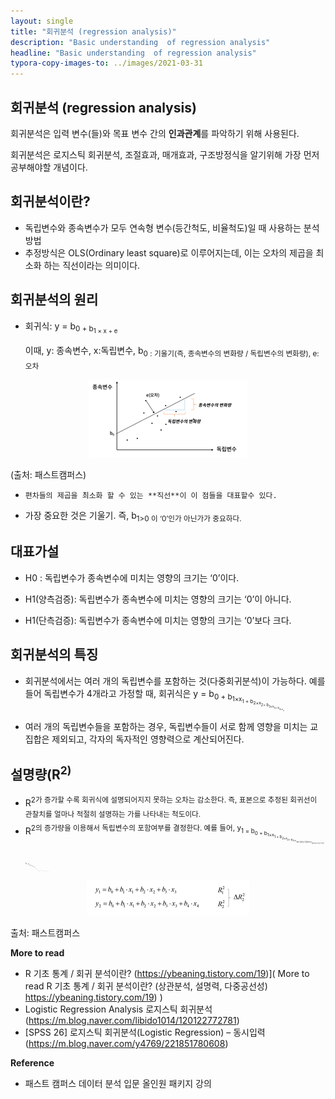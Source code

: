 ```yaml
---
layout: single
title: "회귀분석 (regression analysis)"
description: "Basic understanding  of regression analysis"
headline: "Basic understanding  of regression analysis"
typora-copy-images-to: ../images/2021-03-31
---
```



## 회귀분석 (regression analysis)

회귀분석은 입력 변수(들)와 목표 변수 간의 **인과관계**를 파악하기 위해 사용된다.

회귀분석은 로지스틱 회귀분석, 조절효과, 매개효과, 구조방정식을 알기위해 가장 먼저 공부해야할 개념이다.

 

## 회귀분석이란?

- 독립변수와 종속변수가 모두 연속형 변수(등간척도, 비율척도)일 때 사용하는 분석방법
- 추정방식은 OLS(Ordinary least square)로 이루어지는데, 이는 오차의 제곱을 최소화 하는 직선이라는 의미이다.

 

## 회귀분석의 원리

- 회귀식:  y = b<sub>0 + b<sub>1 &times; x + e

  이때, y: 종속변수, x:독립변수,  b<sub>0 : 기울기(즉, 종속변수의 변화량 / 독립변수의 변화량), e: 오차

  

 <center><img src="/images/2021-03-31/2.png"></center>

(출처: 패스트캠퍼스)



-     편차들의 제곱을 최소화 할 수 있는 **직선**이 이 점들을 대표할수 있다.

- 가장 중요한 것은 기울기. 즉, b<sub>1&gt;0 이 ‘0’인가 아닌가가 중요하다.

 

 

## 대표가설

- H0 : 독립변수가 종속변수에 미치는 영향의 크기는 ‘0’이다.

- H1(양측검증): 독립변수가 종속변수에 미치는 영향의 크기는 ‘0’이 아니다.
- H1(단측검증): 독립변수가 종속변수에 미치는 영향의 크기는 ‘0’보다 크다.



## 회귀분석의 특징

- 회귀분석에서는 여러 개의 독립변수를 포함하는 것(다중회귀분석)이 가능하다. 예를 들어 독립변수가 4개라고 가정할 때, 회귀식은 y = b<sub>0 +  b<sub>1&times;x<sub>1 +  b<sub>2&times;x<sub>2+  b<sub>3&times;x<sub>3+  b<sub>4&times;x<sub>4

- 여러 개의 독립변수들을 포함하는 경우, 독립변수들이 서로 함께 영향을 미치는 교집합은 제외되고, 각자의 독자적인 영향력으로 계산되어진다. 

 

## 설명량(R<sup>2)

- R<sup>2가 증가할 수록 회귀식에 설명되어지지 못하는 오차는 감소한다. 즉, 표본으로 추정된 회귀선이 관찰치를 얼마나 적절히 설명하는 가를 나타내는 척도이다.
- R<sup>2의 증가량을 이용해서 독립변수의 포함여부를 결정한다. 예를 들어, y<sub>1 = b<sub>0 +  b<sub>1&times;x<sub>1 +  b<sub>2&times;x<sub>2+  b<sub>3&times;x<sub>3과 새로운 독립변수x<sub>4를 하나 더 추가시킨 y<sub>2 = b<sub>0 +  b<sub>1&times;x<sub>1 +  b<sub>2&times;x<sub>2+  b<sub>3&times;x<sub>3+  b<sub>4&times;x<sub>4이 있을 때, R<sup>2의 증가량이 0이 아닐 경우 x<sub>4를 포함할 수 있으나 반대로 0이거나 0과 비슷할 경우 설명력이 증가하지 않음으로, 굳이 x<sub>4를 포함시키지 않는다.





<center><img src="/images/2021-03-31/3.png"></center>

출처: 패스트캠퍼스







**More to read**

- R 기초 통계 / 회귀 분석이란? (https://ybeaning.tistory.com/19)]( More to read R 기초 통계 / 회귀 분석이란? (상관분석, 설명력, 다중공선성) https://ybeaning.tistory.com/19) )
- Logistic Regression Analysis 로지스틱 회귀분석 (https://m.blog.naver.com/libido1014/120122772781)
- [SPSS 26] 로지스틱 회귀분석(Logistic Regression) – 동시입력(https://m.blog.naver.com/y4769/221851780608) 



**Reference** 

- 패스트 캠퍼스 데이터 분석 입문 올인원 패키지 강의
